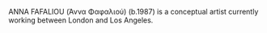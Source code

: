 ANNA FAFALIOU (Άννα Φαφαλιού) (b.1987) is a conceptual artist currently working between London and Los Angeles.
